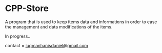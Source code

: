 # CPP-Store
A program that is used to keep items data and informations in order to ease the management and data modifications of the items.

In progress..

contact = luqmanhanisdaniel@gmail.com

